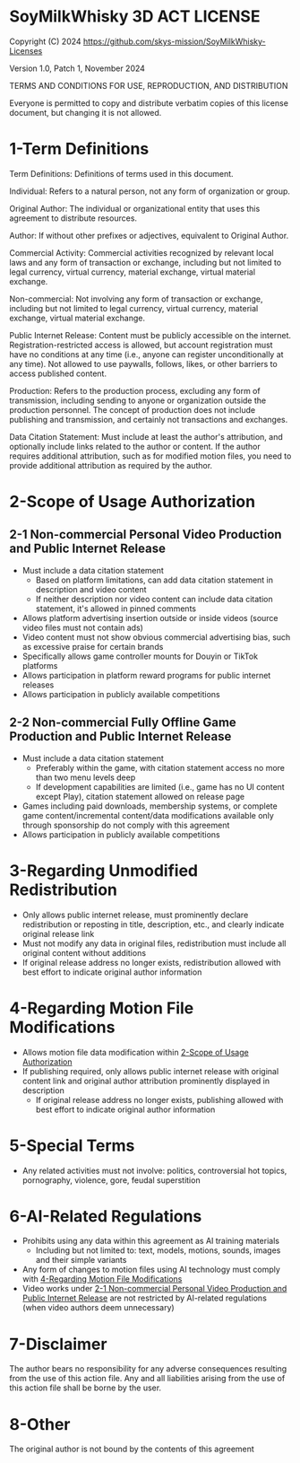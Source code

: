 # SoyMilkWhisky 3D ACT LICENSE

Copyright (C) 2024 <https://github.com/skys-mission/SoyMilkWhisky-Licenses>

Version 1.0, Patch 1, November 2024

TERMS AND CONDITIONS FOR USE, REPRODUCTION, AND DISTRIBUTION

Everyone is permitted to copy and distribute verbatim copies
of this license document, but changing it is not allowed.

# 1-Term Definitions

Term Definitions: Definitions of terms used in this document.

Individual: Refers to a natural person, not any form of organization or group.

Original Author: The individual or organizational entity that uses this agreement to distribute resources.

Author: If without other prefixes or adjectives, equivalent to Original Author.

Commercial Activity: Commercial activities recognized by relevant local laws and any form of transaction or exchange, including but not limited to legal currency, virtual currency, material exchange, virtual material exchange.

Non-commercial: Not involving any form of transaction or exchange, including but not limited to legal currency, virtual currency, material exchange, virtual material exchange.

Public Internet Release: Content must be publicly accessible on the internet. Registration-restricted access is allowed, but account registration must have no conditions at any time (i.e., anyone can register unconditionally at any time). Not allowed to use paywalls, follows, likes, or other barriers to access published content.

Production: Refers to the production process, excluding any form of transmission, including sending to anyone or organization outside the production personnel. The concept of production does not include publishing and transmission, and certainly not transactions and exchanges.

Data Citation Statement: Must include at least the author's attribution, and optionally include links related to the author or content. If the author requires additional attribution, such as for modified motion files, you need to provide additional attribution as required by the author.

# 2-Scope of Usage Authorization

## 2-1 Non-commercial Personal Video Production and Public Internet Release

- Must include a data citation statement
    - Based on platform limitations, can add data citation statement in description and video content
    - If neither description nor video content can include data citation statement, it's allowed in pinned comments
- Allows platform advertising insertion outside or inside videos (source video files must not contain ads)
- Video content must not show obvious commercial advertising bias, such as excessive praise for certain brands
- Specifically allows game controller mounts for Douyin or TikTok platforms
- Allows participation in platform reward programs for public internet releases
- Allows participation in publicly available competitions

## 2-2 Non-commercial Fully Offline Game Production and Public Internet Release

- Must include a data citation statement
    - Preferably within the game, with citation statement access no more than two menu levels deep
    - If development capabilities are limited (i.e., game has no UI content except Play), citation statement allowed on release page
- Games including paid downloads, membership systems, or complete game content/incremental content/data modifications available only through sponsorship do not comply with this agreement
- Allows participation in publicly available competitions

# 3-Regarding Unmodified Redistribution

- Only allows public internet release, must prominently declare redistribution or reposting in title, description, etc., and clearly indicate original release link
- Must not modify any data in original files, redistribution must include all original content without additions
- If original release address no longer exists, redistribution allowed with best effort to indicate original author information

# 4-Regarding Motion File Modifications

- Allows motion file data modification within [2-Scope of Usage Authorization](#2-scope-of-usage-authorization)
- If publishing required, only allows public internet release with original content link and original author attribution prominently displayed in description
    - If original release address no longer exists, publishing allowed with best effort to indicate original author information

# 5-Special Terms
- Any related activities must not involve: politics, controversial hot topics, pornography, violence, gore, feudal superstition

# 6-AI-Related Regulations

- Prohibits using any data within this agreement as AI training materials
    - Including but not limited to: text, models, motions, sounds, images and their simple variants
- Any form of changes to motion files using AI technology must comply with [4-Regarding Motion File Modifications](#4-regarding-motion-file-modifications)
- Video works under [2-1 Non-commercial Personal Video Production and Public Internet Release](#2-1-non-commercial-personal-video-production-and-public-internet-release) are not restricted by AI-related regulations (when video authors deem unnecessary)

# 7-Disclaimer

The author bears no responsibility for any adverse consequences resulting from the use of this action file. Any and all liabilities arising from the use of this action file shall be borne by the user.

# 8-Other
The original author is not bound by the contents of this agreement